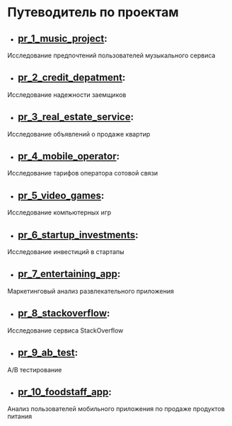 # Путеводитель по проектам

- ## [pr_1_music_project](https://github.com/eklnsk/projects/tree/master/pr_1_music_project): 
Исследование предпочтений пользователей музыкального сервиса
- ## [pr_2_credit_depatment](https://github.com/eklnsk/projects/tree/master/pr_2_credit_depatment):
Исследование надежности заемщиков 
- ## [pr_3_real_estate_service](https://github.com/eklnsk/projects/tree/master/pr_3_real_estate_service):
Исследование объявлений о продаже квартир
- ## [pr_4_mobile_operator](https://github.com/eklnsk/projects/tree/master/pr_4_mobile_operator):
Исследование тарифов оператора сотовой связи
- ## [pr_5_video_games](https://github.com/eklnsk/projects/tree/master/pr_5_video_games):
Исследование компьютерных игр
- ## [pr_6_startup_investments](https://github.com/eklnsk/projects/tree/master/pr_6_startup_investments):
Исследование инвестиций в стартапы
- ## [pr_7_entertaining_app](https://github.com/eklnsk/projects/tree/master/pr_7_entertaining_app):
Маркетинговый анализ развлекательного приложения
- ## [pr_8_stackoverflow](https://github.com/eklnsk/projects/tree/master/pr_8_stackoverflow):
Исследование сервиса StackOverflow
- ## [pr_9_ab_test](https://github.com/eklnsk/projects/tree/master/pr_9_ab_test):
A/B тестирование
- ## [pr_10_foodstaff_app]():
Анализ пользователей мобильного приложения по продаже продуктов питания
